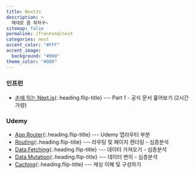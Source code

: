 ```yaml
---
title: NextJs
description: >
  제대로 좀 하자구~
sitemap: false
permalink: /frontend/next
categories: next
accent_color: "#FFF"
accent_image:
  background: "#000"
theme_color: "#000"
---
```


### 인프런

- [손에 익는 Next.js]{:.heading.flip-title} --- Part 1 - 공식 문서 훑어보기 (2시간 가량)

### Udemy

- [App Router]{:.heading.flip-title} --- Udemy 앱라우터 부분
- [Routing]{:.heading.flip-title} --- 라우팅 및 페이지 렌더링 - 심층분석
- [Data Fetching]{:.heading.flip-title} --- 데이터 가져오기 - 심층분석
- [Data Mutation]{:.heading.flip-title} --- 데이터 변이 - 심층분석
- [Caching]{:.heading.flip-title} --- 캐싱 이해 및 구성하기

[손에 익는 Next.js]: ./_posts/2024-09-10-basics.md
[App Router]: ./_posts/2024-09-11-app-router.md
[Routing]: ./_posts/2024-09-27-routing.md
[Data Fetching]: ./_posts/2024-10-09-data-fetching.md
[Data Mutation]: ./_posts/2024-10-10-data-mutation.md
[Caching]: ./_posts/2024-10-14-caching.md

